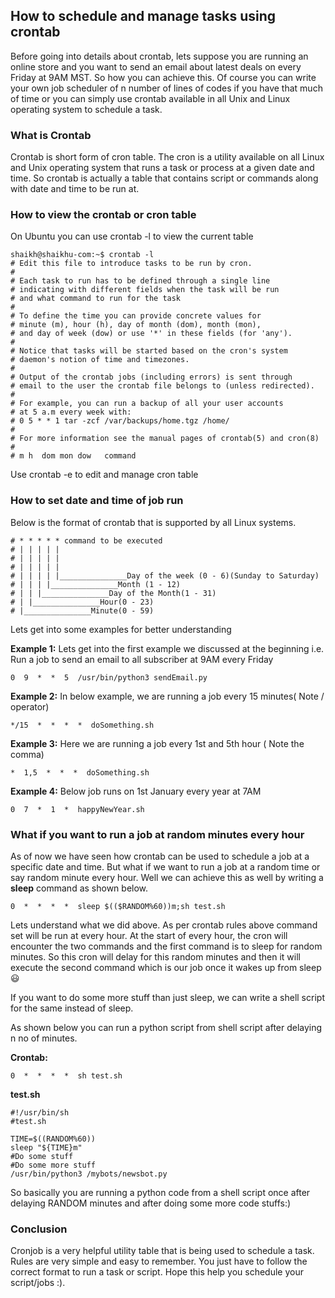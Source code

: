 ## How to schedule and manage tasks using crontab

Before going into details about crontab, lets suppose you are running an online store and you want to send an email about latest deals on every Friday at 9AM MST. So how you can achieve this. Of course you can write your own job scheduler of n number of lines of codes if you have that much of time or you can simply use crontab available in all Unix and Linux operating system to schedule a task.

### What is Crontab

Crontab is short form of cron table. The cron is a utility available on all Linux and Unix operating system that runs a task or process at a given date and time. So  crontab is actually a table that contains script or commands along with date and time to be run at.

### How to view the crontab or cron table
On Ubuntu you can use crontab -l to view the current table

```
shaikh@shaikhu-com:~$ crontab -l
# Edit this file to introduce tasks to be run by cron.
# 
# Each task to run has to be defined through a single line
# indicating with different fields when the task will be run
# and what command to run for the task
# 
# To define the time you can provide concrete values for
# minute (m), hour (h), day of month (dom), month (mon),
# and day of week (dow) or use '*' in these fields (for 'any').
# 
# Notice that tasks will be started based on the cron's system
# daemon's notion of time and timezones.
# 
# Output of the crontab jobs (including errors) is sent through
# email to the user the crontab file belongs to (unless redirected).
# 
# For example, you can run a backup of all your user accounts
# at 5 a.m every week with:
# 0 5 * * 1 tar -zcf /var/backups/home.tgz /home/
# 
# For more information see the manual pages of crontab(5) and cron(8)
# 
# m h  dom mon dow   command

``` 
Use crontab -e to edit and manage cron table

### How to set date and time of job run 
Below is the format of crontab that is supported by all Linux systems.

```
# * * * * * command to be executed
# | | | | |
# | | | | |
# | | | | |
# | | | | |_______________Day of the week (0 - 6)(Sunday to Saturday)
# | | | |_______________Month (1 - 12)
# | | |_______________Day of the Month(1 - 31)
# | |_______________Hour(0 - 23)
# |_______________Minute(0 - 59)
``` 

Lets get into some examples for better understanding

**Example 1:** Lets get into the first example we discussed at the beginning i.e.
Run a job to send an email to all subscriber at 9AM every Friday


```
0  9  *  *  5  /usr/bin/python3 sendEmail.py
``` 

**Example 2:** In below example, we are running a job every 15 minutes( Note / operator)


```
*/15  *  *  *  *  doSomething.sh
``` 
**Example 3:** Here we are running a job every 1st and 5th hour ( Note the comma)


```
*  1,5  *  *  *  doSomething.sh
``` 

**Example 4:**  Below job runs on 1st January every year at 7AM 


```
0  7  *  1  *  happyNewYear.sh
``` 

### What if you want to run a job at random minutes every hour


As of now we have seen how crontab can be used to schedule a job at a specific date and time. But what if we want to run a job at a random time or say random minute every hour. Well we can achieve this as well by writing a **sleep** command as shown below.

```
0  *  *  *  *  sleep $(($RANDOM%60))m;sh test.sh
``` 
Lets understand what we did above. As per crontab rules above command set will be run at every hour. At the start of every hour, the cron will encounter the two commands and the first command is to sleep for random minutes. So this cron will delay for this random minutes and then it will execute the second command which is our job once it wakes up from sleep 😃

If you want to do some more stuff than just sleep, we can write a shell script for the same instead of sleep.

As shown below you can run a python script from shell script after delaying n no of minutes.

**Crontab:**
```
0  *  *  *  *  sh test.sh
``` 
**test.sh**
```
#!/usr/bin/sh
#test.sh

TIME=$((RANDOM%60))
sleep "${TIME}m"
#Do some stuff
#Do some more stuff
/usr/bin/python3 /mybots/newsbot.py
``` 
So basically you are running a python code from a shell script once after delaying RANDOM minutes and after doing some more code stuffs:)

### Conclusion

Cronjob is a very helpful utility table that is being used to schedule a task. Rules are very simple and easy to remember. You just have to follow the correct format to run a task or script. Hope this help you schedule your script/jobs :). 


































